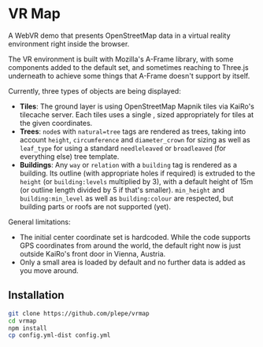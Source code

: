 # VR Map
A WebVR demo that presents OpenStreetMap data in a virtual reality environment
right inside the browser.

The VR environment is built with Mozilla's A-Frame library, with some components
added to the default set, and sometimes reaching to Three.js underneath to
achieve some things that A-Frame doesn't support by itself.

Currently, three types of objects are being displayed:

 * **Tiles**: The ground layer is using OpenStreetMap Mapnik tiles via KaiRo's
   tilecache server. Each tiles uses a single <a-plane>, sized appropriately for
   tiles at the given coordinates.
 * **Trees**: `node`s with `natural=tree` tags are rendered as trees, taking
   into account `height`, `circumference` and `diameter_crown` for sizing as
   well as `leaf_type` for using a standard `needleleaved` or `broadleaved` (for
   everything else) tree template.
 * **Buildings**: Any `way` or `relation` with a `building` tag is rendered as a
   building. Its outline (with appropriate holes if required) is extruded to the
   `height` (or `building:levels` multiplied by 3), with a default height of 15m
   (or outline length divided by 5 if that's smaller). `min_height` and
   `building:min_level` as well as `building:colour` are respected, but building
   parts or roofs are not supported (yet).

General limitations:

 * The initial center coordinate set is hardcoded. While the code supports GPS
   coordinates from around the world, the default right now is just outside
   KaiRo's front door in Vienna, Austria.
 * Only a small area is loaded by default and no further data is added as you
   move around.

## Installation
```sh
git clone https://github.com/plepe/vrmap
cd vrmap
npm install
cp config.yml-dist config.yml
```

